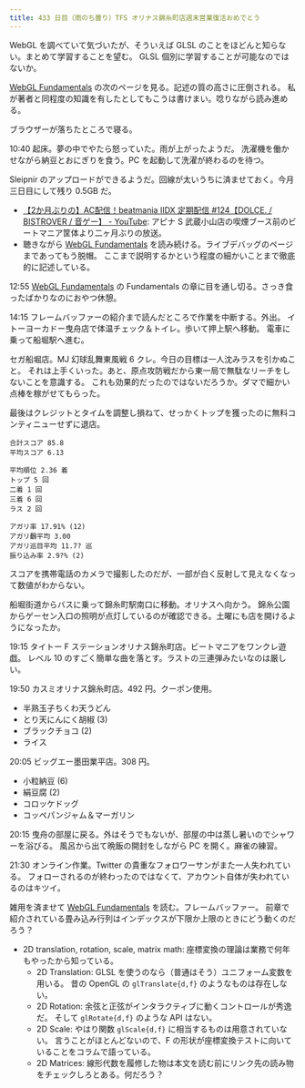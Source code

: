```yaml
---
title: 433 日目（雨のち曇り）TFS オリナス錦糸町店週末営業復活おめでとう
---
```


WebGL を調べていて気づいたが、そういえば GLSL のことをほどんと知らない。まとめて学習することを望む。
GLSL 個別に学習することが可能なのではないか。

[WebGL Fundamentals] の次のページを見る。記述の質の高さに圧倒される。
私が著者と同程度の知識を有したとしてもこうは書けまい。唸りながら読み進める。

ブラウザーが落ちたところで寝る。

10:40 起床。夢の中でやたら怒っていた。雨が上がったようだ。
洗濯機を働かせながら納豆とおにぎりを食う。PC を起動して洗濯が終わるのを待つ。

Sleipnir のアップロードができるようだ。回線が太いうちに済ませておく。今月三日目にして残り 0.5GB だ。

* [【2か月ぶりの】AC配信！beatmania IIDX 定期配信 &#x23;124【DOLCE. / BISTROVER / 音ゲー】 - YouTube](https://www.youtube.com/watch?v=oWB5ygKn7JQ):
  アピナ S 武蔵小山店の喫煙ブース前のビートマニア筐体より二ヶ月ぶりの放送。
* 聴きながら [WebGL Fundamentals] を読み続ける。ライブデバッグのページまであってもう脱帽。
  ここまで説明するかという程度の細かいことまで徹底的に記述している。

12:55 [WebGL Fundamentals] の Fundamentals の章に目を通し切る。さっき食ったばかりなのにおやつ休憩。

14:15 フレームバッファーの紹介まで読んだところで作業を中断する。外出。
イトーヨーカドー曳舟店で体温チェック＆トイレ。歩いて押上駅へ移動。
電車に乗って船堀駅へ進む。

セガ船堀店。MJ 幻球乱舞東風戦 6 クレ。今日の目標は一人沈みラスを引かぬこと。
それは上手くいった。あと、原点攻防戦だから東一局で無駄なリーチをしないことを意識する。
これも効果的だったのではないだろうか。ダマで細かい点棒を稼がせてもらった。

最後はクレジットとタイムを調整し損ねて、せっかくトップを獲ったのに無料コンティニューせずに退店。

```text
合計スコア 85.8
平均スコア 6.13

平均順位 2.36 着
トップ 5 回
二着 1 回
三着 6 回
ラス 2 回

アガリ率 17.91% (12)
アガリ飜平均 3.00
アガリ巡目平均 11.7? 巡
振り込み率 2.9?% (2)
```

スコアを携帯電話のカメラで撮影したのだが、一部が白く反射して見えなくなって数値がわからない。

船堀街道からバスに乗って錦糸町駅南口に移動。オリナスへ向かう。
錦糸公園からゲーセン入口の照明が点灯しているのが確認できる。土曜にも店を開けるようになったか。

19:15 タイトー F ステーションオリナス錦糸町店。ビートマニアをワンクレ遊戯。
レベル 10 のすごく簡単な曲を落とす。ラストの三連弾みたいなのは厳しい。

19:50 カスミオリナス錦糸町店。492 円。クーポン使用。

* 半熟玉子ちくわ天うどん
* とり天にんにく胡椒 (3)
* ブラックチョコ (2)
* ライス

20:05 ビッグエー墨田業平店。308 円。

* 小粒納豆 (6)
* 絹豆腐 (2)
* コロッケドッグ
* コッペパンジャム＆マーガリン

20:15 曳舟の部屋に戻る。外はそうでもないが、部屋の中は蒸し暑いのでシャワーを浴びる。
風呂から出て晩飯の開封をしながら PC を開く。麻雀の練習。

21:30 オンライン作業。Twitter の貴重なフォロワーサンがまた一人失われている。
フォローされるのが終わったのではなくて、アカウント自体が失われているのはキツイ。

雑用を済ませて [WebGL Fundamentals] を読む。フレームバッファー。
前章で紹介されている畳み込み行列はインデックスが下限か上限のときにどう動くのだろう？

* 2D translation, rotation, scale, matrix math: 座標変換の理論は業務で何年もやったから知っている。
  * 2D Translation: GLSL を使うのなら（普通はそう）ユニフォーム変数を用いる。
    昔の OpenGL の `glTranslate{d,f}` のようなものは存在しない。
  * 2D Rotation: 余弦と正弦がインタラクティブに動くコントロールが秀逸だ。
    そして `glRotate{d,f}` のような API はない。
  * 2D Scale: やはり関数 `glScale{d,f}` に相当するものは用意されていない。
    言うことがほとんどないので、F の形状が座標変換テストに向いていることをコラムで語っている。
  * 2D Matrices: 線形代数を履修した物は本文を読む前にリンク先の読み物をチェックしろとある。何だろう？

[WebGL Fundamentals]: https://webglfundamentals.org/
